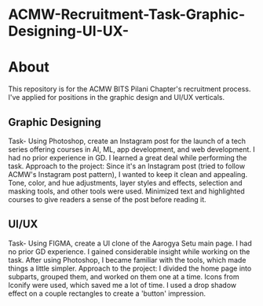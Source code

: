 # ACMW-Recruitment-Task-Graphic-Designing-UI-UX-
# About
This repository is for the ACMW BITS Pilani Chapter's recruitment process. I've applied for positions in the graphic design and UI/UX verticals.

## Graphic Designing
Task- Using Photoshop, create an Instagram post for the launch of a tech series offering courses in AI, ML, app development, and web development.
I had no prior experience in GD. I learned a great deal while performing the task.
Approach to the project:
Since it's an Instagram post (tried to follow ACMW's Instagram post pattern), I wanted to keep it clean and appealing. Tone, color, and hue adjustments, layer styles and effects, selection and masking tools, and other tools were used. Minimized text and highlighted courses to give readers a sense of the post before reading it.

## UI/UX
Task- Using FIGMA, create a UI clone of the Aarogya Setu main page. I had no prior GD experience. I gained considerable insight while working on the task. After using Photoshop, I became familiar with the tools, which made things a little simpler.
Approach to the project:
I divided the home page into subparts, grouped them, and worked on them one at a time. Icons from Iconify were used, which saved me a lot of time. I used a drop shadow effect on a couple rectangles to create a 'button' impression.
